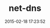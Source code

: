 ---
layout: post
title:  "net-dns"
repo:   "bluemonk/net-dns"
date:   2015-02-18 17:23:52
gemurl: http://github.com/bluemonk/net-dns
---